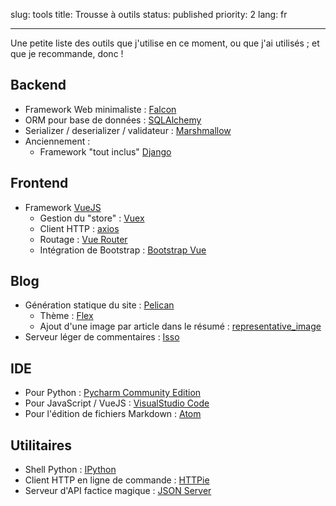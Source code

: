 slug: tools
title: Trousse à outils
status: published
priority: 2
lang: fr

---

Une petite liste des outils que j'utilise en ce moment, ou que j'ai utilisés ;
et que je recommande, donc !


## Backend

* Framework Web minimaliste : [Falcon][falcon]
* ORM pour base de données : [SQLAlchemy][sqlachemy]
* Serializer / deserializer / validateur : [Marshmallow][marshmallow]
* Anciennement :
    - Framework "tout inclus" [Django][django]

## Frontend

* Framework [VueJS][vuejs]
    - Gestion du "store" : [Vuex][vuex]
    - Client HTTP : [axios][axios]
    - Routage : [Vue Router][vue-router]
    - Intégration de Bootstrap : [Bootstrap Vue][bootstrap-vue]

## Blog

* Génération statique du site : [Pelican][pelican]
    - Thème : [Flex][flex]
    - Ajout d'une image par article dans le résumé : [representative_image][representative-image]
* Serveur léger de commentaires : [Isso][isso]

## IDE

* Pour Python : [Pycharm Community Edition][pycharm]
* Pour JavaScript / VueJS : [VisualStudio Code][vs-code]
* Pour l'édition de fichiers Markdown : [Atom][atom]

## Utilitaires

* Shell Python : [IPython][ipython]
* Client HTTP en ligne de commande : [HTTPie][httpie]
* Serveur d'API factice magique : [JSON Server][json-server]


[pycharm]: https://www.jetbrains.com/pycharm/download/
[vs-code]: https://code.visualstudio.com/
[django]: https://www.djangoproject.com/
[falcon]: https://falconframework.org/
[sqlachemy]: https://www.sqlalchemy.org/
[marshmallow]: https://marshmallow.readthedocs.io/
[vuejs]: https://vuejs.org/
[vuex]: https://vuex.vuejs.org/
[httpie]: https://httpie.org/
[ipython]: https://ipython.org/
[axios]: https://github.com/axios/axios
[vue-router]: https://router.vuejs.org/
[json-server]: https://github.com/typicode/json-server
[bootstrap-vue]: https://bootstrap-vue.js.org/
[pelican]: http://docs.getpelican.com/
[isso]: https://posativ.org/isso/
[flex]: https://github.com/alexandrevicenzi/flex
[representative-image]: https://github.com/getpelican/pelican-plugins/tree/master/representative_image
[atom]: https://atom.io/
